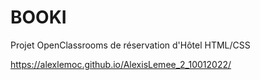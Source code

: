 # BOOKI
Projet OpenClassrooms de réservation d'Hôtel HTML/CSS

https://alexlemoc.github.io/AlexisLemee_2_10012022/
